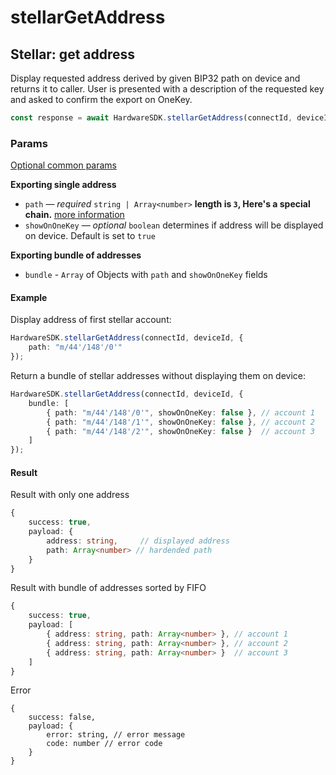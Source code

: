# stellarGetAddress

## Stellar: get address

Display requested address derived by given BIP32 path on device and returns it to caller. User is presented with a description of the requested key and asked to confirm the export on OneKey.

```typescript
const response = await HardwareSDK.stellarGetAddress(connectId, deviceId, params)
```

### Params

[Optional common params](../common-params.md)

**Exporting single address**

* `path` — _required_ `string | Array<number>`  **length is `3`, Here's a special chain.** [more information](../path.md)
* `showOnOneKey` — _optional_ `boolean` determines if address will be displayed on device. Default is set to `true`

**Exporting bundle of addresses**

* `bundle` - `Array` of Objects with `path` and `showOnOneKey` fields

#### Example

Display address of first stellar account:

```typescript
HardwareSDK.stellarGetAddress(connectId, deviceId, {
    path: "m/44'/148'/0'"
});
```

Return a bundle of stellar addresses without displaying them on device:

```typescript
HardwareSDK.stellarGetAddress(connectId, deviceId, {
    bundle: [
        { path: "m/44'/148'/0'", showOnOneKey: false }, // account 1
        { path: "m/44'/148'/1'", showOnOneKey: false }, // account 2
        { path: "m/44'/148'/2'", showOnOneKey: false }  // account 3
    ]
});
```

#### Result

Result with only one address

```typescript
{
    success: true,
    payload: {
        address: string,     // displayed address
        path: Array<number> // hardended path
    }
}
```

Result with bundle of addresses sorted by FIFO

```typescript
{
    success: true,
    payload: [
        { address: string, path: Array<number> }, // account 1
        { address: string, path: Array<number> }, // account 2
        { address: string, path: Array<number> }  // account 3
    ]
}
```

Error

```
{
    success: false,
    payload: {
        error: string, // error message
        code: number // error code
    }
}
```
